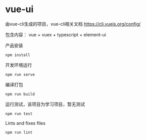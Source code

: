 # vue-ui

由vue-cli生成的项目，vue-cli相关文档 https://cli.vuejs.org/config/

包含内容：
vue + vuex + typescript + element-ui

产品安装
```
npm install
```

开发环境运行
```
npm run serve
```

编译打包
```
npm run build
```

运行测试，该项目为学习项目，暂无测试
```
npm run test
```

Lints and fixes files
```
npm run lint
```

